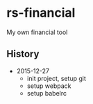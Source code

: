# rs-financial
My own financial tool

## History

- 2015-12-27
  - init project, setup git
  - setup webpack
  - setup babelrc
